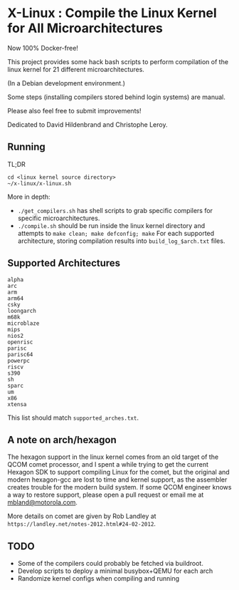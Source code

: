 # X-Linux : Compile the Linux Kernel for All Microarchitectures
Now 100% Docker-free!

This project provides some hack bash scripts to perform compilation of the
linux kernel for 21 different microarchitectures.

(In a Debian development environment.)

Some steps (installing compilers stored behind login systems) are manual.

Please also feel free to submit improvements!

Dedicated to David Hildenbrand and Christophe Leroy.

## Running

TL;DR 
```
cd <linux kernel source directory>
~/x-linux/x-linux.sh
```

More in depth:

- `./get_compilers.sh` has shell scripts to grab specific compilers for
  specific microarchitectures.
- `./compile.sh` should be run inside the linux kernel directory and attempts
  to `make clean; make defconfig; make` For each supported architecture,
  storing compilation results into `build_log_$arch.txt` files.

## Supported Architectures

```
alpha
arc
arm
arm64
csky
loongarch
m68k
microblaze
mips
nios2
openrisc
parisc
parisc64
powerpc
riscv
s390
sh
sparc
um
x86
xtensa
```

This list should match `supported_arches.txt`.

## A note on arch/hexagon

The hexagon support in the linux kernel comes from an old target of the QCOM
comet processor, and I spent a while trying to get the current Hexagon SDK to
support compiling Linux for the comet, but the original and modern hexagon-gcc
are lost to time and kernel support, as the assembler creates trouble for the
modern build system. If some QCOM engineer knows a way to restore support,
please open a pull request or email me at mbland@motorola.com.

More details on comet are given by Rob Landley at
`https://landley.net/notes-2012.html#24-02-2012`.

## TODO

- Some of the compilers could probably be fetched via buildroot.
- Develop scripts to deploy a minimal busybox+QEMU for each arch
- Randomize kernel configs when compiling and running
